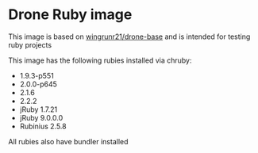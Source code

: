 # Drone Ruby image

This image is based on [wingrunr21/drone-base](https://github.com/wingrunr21/drone-base) and is intended for testing ruby
projects

This image has the following rubies installed via chruby:
* 1.9.3-p551
* 2.0.0-p645
* 2.1.6
* 2.2.2
* jRuby 1.7.21
* jRuby 9.0.0.0
* Rubinius 2.5.8

All rubies also have bundler installed
